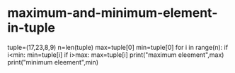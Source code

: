 # maximum-and-minimum-element-in-tuple
tuple=(17,23,8,9)
n=len(tuple)
max=tuple[0]
min=tuple[0]
for i in range(n):
    if i<min:
        min=tuple[i]
    if i>max:
        max=tuple[i]
print("maximum eleement",max)
print("minimum eleement",min)
